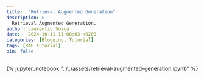 ```yaml
---
title:  "Retrieval Augmented Generation"
description: >-
  Retrieval Augmented Generation.
author: Laurentiu Soica
date:   2024-10-11 11:08:03 +0200
categories: [Blogging, Tutorial]
tags: [RAG tutorial]
pin: false
---
```


{% jupyter_notebook "../../assets/retrieval-augmented-generation.ipynb" %}